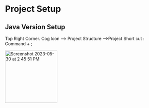 # Project Setup 

## Java Version Setup 
Top Right Corner. Cog Icon --> Project Structure -->Project 
Short cut : Command + ;

<img width="172" alt="Screenshot 2023-05-30 at 2 45 51 PM" src="https://github.com/atanumallik1/IntelliJ/assets/8110582/45785521-a3b0-424d-b619-9aa7f85b55fc">
